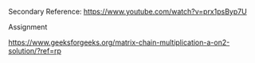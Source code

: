 Secondary Reference: https://www.youtube.com/watch?v=prx1psByp7U

Assignment

https://www.geeksforgeeks.org/matrix-chain-multiplication-a-on2-solution/?ref=rp